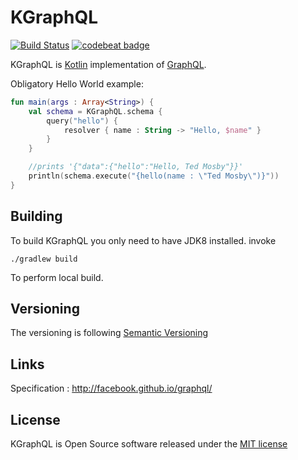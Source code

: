 # KGraphQL

[![Build Status](https://travis-ci.org/pgutkowski/KGraphQL.svg?branch=master)](https://travis-ci.org/pgutkowski/KGraphQL)
[![codebeat badge](https://codebeat.co/badges/b26d3c87-7cd1-4358-93cd-45d395669bdc)](https://codebeat.co/projects/github-com-pgutkowski-kgraphql-master)

KGraphQL is [Kotlin](https://kotlinlang.org/) implementation of [GraphQL](http://graphql.org/).

Obligatory Hello World example: 

```` kotlin
fun main(args : Array<String>) {
    val schema = KGraphQL.schema {
        query("hello") {
            resolver { name : String -> "Hello, $name" }
        }
    }

    //prints '{"data":{"hello":"Hello, Ted Mosby"}}'
    println(schema.execute("{hello(name : \"Ted Mosby\")}"))
}
````

## Building

To build KGraphQL you only need to have JDK8 installed. invoke

````
./gradlew build
````
To perform local build.

## Versioning

The versioning is following [Semantic Versioning](http://semver.org/)

## Links 

Specification : http://facebook.github.io/graphql/

## License

KGraphQL is Open Source software released under the [MIT license](https://opensource.org/licenses/MIT)
